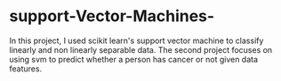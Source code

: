 # support-Vector-Machines-
In this project, I used scikit learn's support vector machine to classify linearly and non linearly separable data.
The second project focuses on using svm to predict whether a person has cancer or not given data features.
